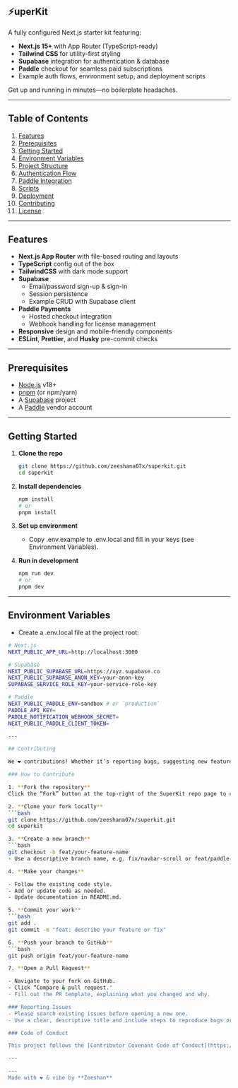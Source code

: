 ## ⚡uperKit

A fully configured Next.js starter kit featuring:

- **Next.js 15+** with App Router (TypeScript-ready)  
- **Tailwind CSS** for utility-first styling  
- **Supabase** integration for authentication & database  
- **Paddle** checkout for seamless paid subscriptions  
- Example auth flows, environment setup, and deployment scripts  

Get up and running in minutes—no boilerplate headaches.

---

## Table of Contents

1. [Features](#features)  
2. [Prerequisites](#prerequisites)  
3. [Getting Started](#getting-started)  
4. [Environment Variables](#environment-variables)  
5. [Project Structure](#project-structure)  
6. [Authentication Flow](#authentication-flow)  
7. [Paddle Integration](#paddle-integration)  
8. [Scripts](#scripts)  
9. [Deployment](#deployment)  
10. [Contributing](#contributing)  
11. [License](#license)  

---

## Features

- **Next.js App Router** with file-based routing and layouts  
- **TypeScript** config out of the box  
- **TailwindCSS** with dark mode support  
- **Supabase**  
  - Email/password sign-up & sign-in  
  - Session persistence  
  - Example CRUD with Supabase client  
- **Paddle Payments**  
  - Hosted checkout integration  
  - Webhook handling for license management  
- **Responsive** design and mobile-friendly components  
- **ESLint**, **Prettier**, and **Husky** pre-commit checks  

---

## Prerequisites

- [Node.js](https://nodejs.org/) v18+  
- [pnpm](https://pnpm.io/) (or npm/yarn)  
- A [Supabase](https://app.supabase.com/) project  
- A [Paddle](https://vendors.paddle.com/) vendor account  

---

## Getting Started

1. **Clone the repo**  
   ```bash
   git clone https://github.com/zeeshana07x/superkit.git
   cd superkit

2. **Install dependencies**
   ```bash
   npm install
   # or
   pnpm install

3. **Set up environment**
   - Copy .env.example to .env.local and fill in your keys (see Environment Variables).

4. **Run in development**
   ```bash
   npm run dev
   # or
   pnpm dev

---

## Environment Variables
   - Create a .env.local file at the project root:
   ```bash
   # Next.js
   NEXT_PUBLIC_APP_URL=http://localhost:3000

   # Supabase
   NEXT_PUBLIC_SUPABASE_URL=https://xyz.supabase.co
   NEXT_PUBLIC_SUPABASE_ANON_KEY=your-anon-key
   SUPABASE_SERVICE_ROLE_KEY=your-service-role-key
   
   # Paddle
   NEXT_PUBLIC_PADDLE_ENV=sandbox # or `production`
   PADDLE_API_KEY=
   PADDLE_NOTIFICATION_WEBHOOK_SECRET=
   NEXT_PUBLIC_PADDLE_CLIENT_TOKEN=

---

## Contributing

We ❤️ contributions! Whether it’s reporting bugs, suggesting new features, improving documentation, or submitting code, your input is welcome.

### How to Contribute

1. **Fork the repository**  
   Click the “Fork” button at the top-right of the SuperKit repo page to create your own copy.

2. **Clone your fork locally**  
   ```bash
   git clone https://github.com/zeeshana07x/superkit.git
   cd superkit

3. **Create a new branch**  
   ```bash
   git checkout -b feat/your-feature-name
 - Use a descriptive branch name, e.g. fix/navbar-scroll or feat/paddle-webhook. 

4. **Make your changes**  

 - Follow the existing code style.
 - Add or update code as needed.
 - Update documentation in README.md.

5. **Commit your work**  
   ```bash
   git add .
   git commit -m "feat: describe your feature or fix"

6. **Push your branch to GitHub**
   ```bash
   git push origin feat/your-feature-name

7. **Open a Pull Request**

 - Navigate to your fork on GitHub.
 - Click “Compare & pull request."
 - Fill out the PR template, explaining what you changed and why.

### Reporting Issues
 - Please search existing issues before opening a new one.
 - Use a clear, descriptive title and include steps to reproduce bugs or screenshots if applicable. 

### Code of Conduct

This project follows the [Contributor Covenant Code of Conduct](https://www.contributor‑covenant.org/) to ensure a welcoming and respectful community for all contributors. Please read the full text of the code on the Contributor Covenant website before participating.

---

---
Made with ❤️ & vibe by **Zeeshan**
